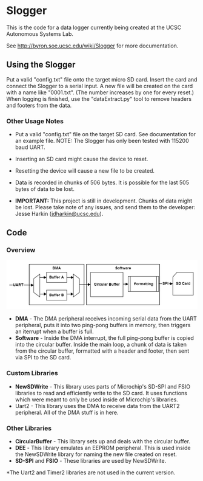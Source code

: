 # Slogger #

This is the code for a data logger currently being created at the UCSC Autonomous Systems Lab.

See http://byron.soe.ucsc.edu/wiki/Slogger for more documentation.

## Using the Slogger ##
Put a valid "config.txt" file onto the target micro SD card. Insert the card and connect the Slogger to a serial input. A new file will be created on the card with a name like "0001.txt". (The number increases by one for every reset.) When logging is finished, use the "dataExtract.py" tool to remove headers and footers from the data.

### Other Usage Notes ###

* Put a valid "config.txt" file on the target SD card. See documentation for an example file. NOTE: The Slogger has only been tested with 115200 baud UART.

* Inserting an SD card might cause the device to reset.

* Resetting the device will cause a new file to be created.

* Data is recorded in chunks of 506 bytes. It is possible for the last 505 bytes of data to be lost.

* __IMPORTANT:__ This project is still in development. Chunks of data might be lost. Please take note of any issues, and send them to the developer: Jesse Harkin (jdharkin@ucsc.edu).

## Code ##
### Overview ###
![](/docs/images/slogger_data_flow.png "Slogger Data Flow")
* __DMA__ - The DMA peripheral receives incoming serial data from the UART peripheral, puts it into two ping-pong buffers in memory, then triggers an iterrupt when a buffer is full.
* __Software__ - Inside the DMA interrupt, the full ping-pong buffer is copied into the circular buffer.
Inside the main loop, a chunk of data is taken from the circular buffer, formatted with a header and footer, then sent via SPI to the SD card.

### Custom Libraries ###
* __NewSDWrite__ - This library uses parts of Microchip's SD-SPI and FSIO libraries to read and efficiently write to the SD card. It uses functions which were meant to only be used inside of Microchip's libraries.
* Uart2 - This library uses the DMA to receive data from the UART2 peripheral. All of the DMA stuff is in here.

### Other Libraries ###
* __CircularBuffer__ - This library sets up and deals with the circular buffer.
* __DEE__ - This library emulates an EEPROM peripheral. This is used inside the NewSDWrite library for naming the new file created on reset.
* __SD-SPI__ and __FSIO__ - These libraries are used by NewSDWrite.

*The Uart2 and Timer2 libraries are not used in the current version.
